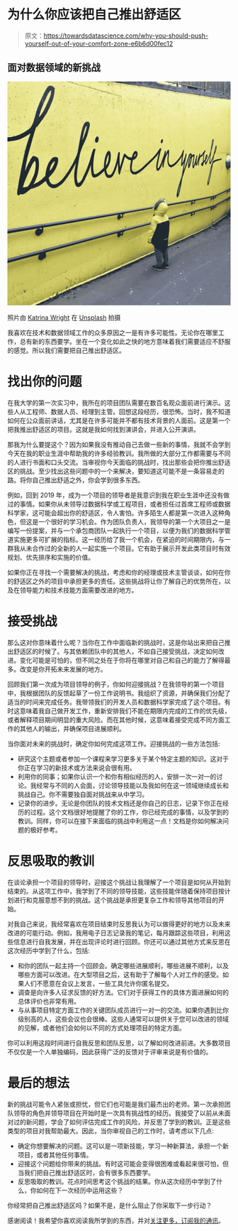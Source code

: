 # 为什么你应该把自己推出舒适区

> 原文：<https://towardsdatascience.com/why-you-should-push-yourself-out-of-your-comfort-zone-e6b6d00fec12>

## 面对数据领域的新挑战

![](img/46d661fc4aee1a519d625e882bff0342.png)

照片由 [Katrina Wright](https://unsplash.com/@littleforestowl?utm_source=medium&utm_medium=referral) 在 [Unsplash](https://unsplash.com?utm_source=medium&utm_medium=referral) 拍摄

我喜欢在技术和数据领域工作的众多原因之一是有许多可能性。无论你在哪里工作，总有新的东西要学。坐在一个变化如此之快的地方意味着我们需要适应不舒服的感觉。所以我们需要把自己推出舒适区。

# 找出你的问题

在我大学的第一次实习中，我所在的项目团队需要在数百名观众面前进行演示。这些人从工程师、数据人员、经理到主管。回想这段经历，很恐怖。当时，我不知道如何在公众面前讲话，尤其是在许多可能并不都有技术背景的人面前。这是第一个把我推出舒适区的项目。这就是我如何找到演讲会，并进入公开演讲。

那我为什么要提这个？因为如果我没有推动自己去做一些新的事情，我就不会学到今天在我的职业生涯中帮助我的许多经验教训。我所做的大部分工作都需要与不同的人进行书面和口头交流。当审视你今天面临的挑战时，找出那些会把你推出舒适区的挑战。至少找出这些问题中的一个来解决，要知道这可能不是一条容易走的路。将你自己推出舒适之外，你会学到很多东西。

例如，回到 2019 年，成为一个项目的领导者是我意识到我在职业生涯中还没有做过的事情。如果你从未领导过数据科学或工程项目，或者担任过首席工程师或数据科学家，这可能会超出你的舒适区，令人害怕。许多陌生人都是第一次进入这种角色，但这是一个很好的学习机会。作为团队负责人，我领导的第一个大项目之一是编写一份提案，并与一个承包商团队一起执行一个项目，以便为我们的数据科学管道实施更多可扩展的指标。这一经历给了我一个机会，在紧迫的时间期限内，与一群我从未合作过的全新的人一起实施一个项目。它有助于展示开发此类项目时有效规划、优先排序和实施的价值。

如果你正在寻找一个需要解决的挑战，考虑和你的经理或技术主管谈谈，如何在你的舒适区之外的项目中承担更多的责任。这些挑战将让你了解自己的优势所在，以及在领导能力和技术技能方面需要改进的地方。

# 接受挑战

那么这对你意味着什么呢？当你在工作中面临新的挑战时，这是你站出来把自己推出舒适区的时候了。与其依赖团队中的其他人，不如自己接受挑战，决定如何改进。变化可能是可怕的，但不同之处在于你将在哪里对自己和自己的能力了解得最多。改变是你开拓未来发展的地方。

回顾我们第一次成为项目领导的例子，你如何迎接挑战？在我领导的第一个项目中，我根据团队的反馈起草了一份工作说明书。我组织了资源，并确保我们分配了适当的时间来完成任务。我带领我们的开发人员和数据科学家完成了这个项目。有时这意味着我自己做开发工作，重新安排我们不能在期限内完成的工作的优先级，或者解释项目期间明显的重大风险。而在其他时候，这意味着接受完成不同方面工作的其他人的输出，并确保项目进展顺利。

当你面对未来的挑战时，确定你如何完成这项工作。迎接挑战的一些方法包括:

*   研究这个主题或者参加一个课程来学习更多关于某个特定主题的知识。这对于你正在学习的新技术或方法来说会很有用。
*   利用你的同事；如果你认识一个和你有相似经历的人，安排一次一对一的讨论。我经常与不同的人会面，讨论领导技能以及我如何在这一领域继续成长和挑战自己。你不需要独自面对挑战来从中学习。
*   记录你的进步。无论是你团队的技术文档还是你自己的日志，记录下你正在经历的过程。这个文档很好地提醒了你的工作，你已经完成的事情，以及学到的教训。同样，你可以在接下来面临的挑战中利用这一点！文档是你如何解决问题的极好参考。

# 反思吸取的教训

在谈论承担一个项目的领导时，迎接这个挑战让我理解了一个项目是如何从开始到结束的。从这项工作中，我学到了不同的领导技能，这些技能伴随着保持项目按计划进行和克服意想不到的挑战。这个挑战是承担更复杂工作和领导其他项目的开始。

对我自己来说，我经常喜欢在项目结束时反思我认为可以做得更好的地方以及未来改进的可能行动。例如，我用电子日志记录我的笔记，每月跟踪这些项目，利用这些信息进行自我发展，并在出现评论时进行回顾。你还可以通过其他方式来反思在这次经历中学到了什么，包括:

*   和你的团队一起主持一个回顾会。确定哪些进展顺利，哪些进展不顺利，以及哪些方面可以改进。在大型项目之后，这有助于了解每个人对工作的感受。如果人们不愿意在会议上发言，一些工具允许你匿名提交。
*   调查是向许多人征求反馈的好方法。它们对于获得工作的具体方面进展如何的总体评价也非常有用。
*   与从事项目特定方面工作的关键团队成员进行一对一的交流。如果你遇到比你级别高的人，这些会议也会很棒。这些人通常可以提供关于您可以改进的领域的见解，或者他们会如何以不同的方式处理项目的特定方面。

你可以利用这段时间进行自我反思和团队反思，以了解如何改进前进。大多数项目不仅仅是一个人单独编码，因此获得广泛的反馈对于评审来说是有价值的。

# 最后的想法

新的挑战可能令人紧张或担忧，但它们也可能是我们最杰出的老师。第一次承担团队领导的角色并领导项目在开始时是一次具有挑战性的经历。我接受了以前从未面对过的新问题，学会了如何评估完成工作的风险，并反思了学到的教训。正是这些类型的项目对我帮助最大。因此，当你审视自己的工作时，请考虑以下几点:

*   确定你想要解决的问题。这可以是一项新技能，学习一种新算法，承担一个新项目，或者其他任何事情。
*   迎接这个问题给你带来的挑战。有时这可能会变得很困难或看起来很可怕，但当我们把自己推出舒适区时，会有很多东西要学。
*   反思吸取的教训。花点时间思考这个挑战的结果。你从这次经历中学到了什么，你如何在下一次经历中运用这些？

你经常把自己推出舒适区吗？如果不是，是什么阻止了你采取下一步行动？

感谢阅读！我希望你喜欢阅读我所学到的东西，并对[关注更多，订阅我的通讯](https://dayrosem.ck.page/052aa86b14)。